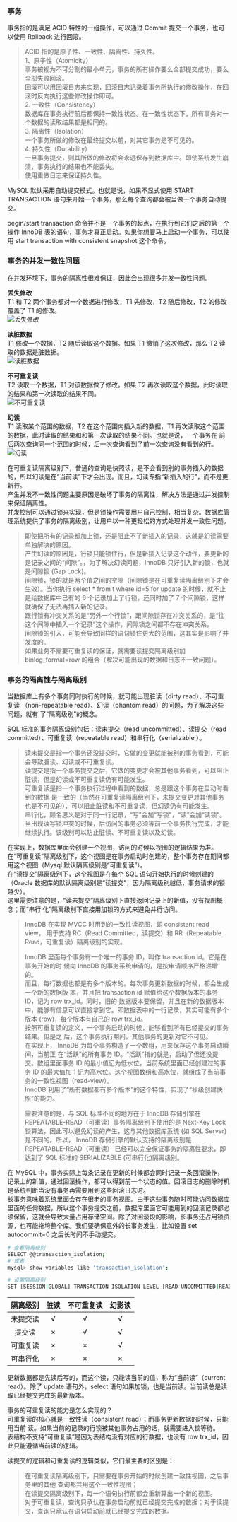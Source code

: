 
### 事务
事务指的是满足 ACID 特性的一组操作，可以通过 Commit 提交一个事务，也可以使用 Rollback 进行回滚。  
> ACID 指的是原子性、一致性、隔离性、持久性。  
> 1、原子性（Atomicity）  
> 事务被视为不可分割的最小单元，事务的所有操作要么全部提交成功，要么全部失败回滚。  
> 回滚可以用回滚日志来实现，回滚日志记录着事务所执行的修改操作，在回滚时反向执行这些修改操作即可。  
> 2. 一致性（Consistency）  
> 数据库在事务执行前后都保持一致性状态。在一致性状态下，所有事务对一个数据的读取结果都是相同的。  
> 3. 隔离性（Isolation）  
> 一个事务所做的修改在最终提交以前，对其它事务是不可见的。  
> 4. 持久性（Durability）  
> 一旦事务提交，则其所做的修改将会永远保存到数据库中。即使系统发生崩溃，事务执行的结果也不能丢失。  
> 使用重做日志来保证持久性。  

MySQL 默认采用自动提交模式。也就是说，如果不显式使用 START TRANSACTION 语句来开始一个事务，那么每个查询都会被当做一个事务自动提交。  

begin/start transaction 命令并不是一个事务的起点，在执行到它们之后的第一个操作 InnoDB 表的语句，事务才真正启动。如果你想要马上启动一个事务，可以使用 start transaction with consistent snapshot 这个命令。  

### 事务的并发一致性问题
在并发环境下，事务的隔离性很难保证，因此会出现很多并发一致性问题。  

**丢失修改**  
T1 和 T2 两个事务都对一个数据进行修改，T1 先修改，T2 随后修改，T2 的修改覆盖了 T1 的修改。  
![丢失修改](../images/mysql-transaction-01.png)  

**读脏数据**  
T1 修改一个数据，T2 随后读取这个数据。如果 T1 撤销了这次修改，那么 T2 读取的数据是脏数据。  
![读脏数据](../images/mysql-transaction-02.png)  

**不可重复读**  
T2 读取一个数据，T1 对该数据做了修改。如果 T2 再次读取这个数据，此时读取的结果和第一次读取的结果不同。  
![不可重复读](../images/mysql-transaction-03.png)  

**幻读**  
T1 读取某个范围的数据，T2 在这个范围内插入新的数据，T1 再次读取这个范围的数据，此时读取的结果和和第一次读取的结果不同。也就是说，一个事务在 前后两次查询同一个范围的时候，后一次查询看到了前一次查询没有看到的行。  
![幻读](../images/mysql-transaction-04.png)  

在可重复读隔离级别下，普通的查询是快照读，是不会看到别的事务插入的数据的，所以幻读是在“当前读”下才会出现。而且，幻读专指“新插入的行”，而不是更新行。  
产生并发不一致性问题主要原因是破坏了事务的隔离性，解决方法是通过并发控制来保证隔离性。  
并发控制可以通过锁来实现，但是锁操作需要用户自己控制，相当复杂。数据库管理系统提供了事务的隔离级别，让用户以一种更轻松的方式处理并发一致性问题。  
> 即使把所有的记录都加上锁，还是阻止不了新插入的记录，这就是幻读需要单独解决的原因。  
> 产生幻读的原因是，行锁只能锁住行，但是新插入记录这个动作，要更新的是记录之间的“间隙”。，为了解决幻读问题，InnoDB 只好引入新的锁，也就是间隙锁 (Gap Lock)。  
> 间隙锁，锁的就是两个值之间的空隙（间隙锁是在可重复读隔离级别下才会生效）。当你执行 select * from t where id=5 for update 的时候，就不止是给数据库中已有的 6 个记录加上了行锁，还同时加了 7 个间隙锁，这样就确保了无法再插入新的记录。  
> 跟行锁有冲突关系的是“另外一个行锁”，跟间隙锁存在冲突关系的，是“往这个间隙中插入一个记录”这个操作，间隙锁之间都不存在冲突关系。  
> 间隙锁的引入，可能会导致同样的语句锁住更大的范围，这其实是影响了并发度的。  
> 如果业务不需要可重复读的保证，就需要读提交隔离级别加 binlog_format=row 的组合（解决可能出现的数据和日志不一致问题）。  

### 事务的隔离性与隔离级别
当数据库上有多个事务同时执行的时候，就可能出现脏读（dirty read）、不可重复读 （non-repeatable read）、幻读（phantom read）的问题，为了解决这些问题，就有 了“隔离级别”的概念。  

SQL 标准的事务隔离级别包括：读未提交（read uncommitted）、读提交（read committed）、可重复读（repeatable read）和串行化（serializable ）。  
> 读未提交是指一个事务还没提交时，它做的变更就能被别的事务看到，可能会导致脏读、幻读或不可重复读。  
> 读提交是指一个事务提交之后，它做的变更才会被其他事务看到，可以阻止脏读，但是幻读或不可重复读仍有可能发生。  
> 可重复读是指一个事务执行过程中看到的数据，总是跟这个事务在启动时看到的数据 是一致的（当然在可重复读隔离级别下，未提交变更对其他事务也是不可见的），可以阻止脏读和不可重复读，但幻读仍有可能发生。  
> 串行化，顾名思义是对于同一行记录，“写”会加“写锁”，“读”会加“读锁”。当出现读写锁冲突的时候，后访问的事务必须等前一个事务执行完成，才能继续执行。该级别可以防止脏读、不可重复读以及幻读。  

在实现上，数据库里面会创建一个视图，访问的时候以视图的逻辑结果为准。  
在“可重复读”隔离级别下，这个视图是在事务启动时创建的，整个事务存在期间都用这个视图（Mysql 默认隔离级别是“可重复读”）。  
在“读提交”隔离级别下，这个视图是在每个 SQL 语句开始执行的时候创建的（Oracle 数据库的默认隔离级别是“读提交”，因为隔离级别越低，事务请求的锁越少）。  
这里需要注意的是，“读未提交”隔离级别下直接返回记录上的新值，没有视图概念；而“串行 化”隔离级别下直接用加锁的方式来避免并行访问。  
> InnoDB 在实现 MVCC 时用到的一致性读视图，即 consistent read view， 用于支持 RC（Read Committed，读提交）和 RR（Repeatable Read，可重复读）隔离级别的实现。  
> 
> InnoDB 里面每个事务有一个唯一的事务 ID，叫作 transaction id。它是在事务开始的时 候向 InnoDB 的事务系统申请的，是按申请顺序严格递增的。  
> 而且，每行数据也都是有多个版本的。每次事务更新数据的时候，都会生成一个新的数据版 本，并且把 transaction id 赋值给这个数据版本的事务 ID，记为 row trx_id。同时，旧的 数据版本要保留，并且在新的数据版本中，能够有信息可以直接拿到它。即数据表中的一行记录，其实可能有多个版本 (row)，每个版本有自己的 row trx_id。  
> 按照可重复读的定义，一个事务启动的时候，能够看到所有已经提交的事务结果。但是之 后，这个事务执行期间，其他事务的更新对它不可见。  
> 在实现上， InnoDB 为每个事务构造了一个数组，用来保存这个事务启动瞬间，当前正 在“活跃”的所有事务 ID。“活跃”指的就是，启动了但还没提交。数组里面事务 ID 的最小值记为低水位，当前系统里面已经创建过的事务 ID 的最大值加 1 记为高水位。这个视图数组和高水位，就组成了当前事务的一致性视图（read-view）。  
> InnoDB 利用了“所有数据都有多个版本”的这个特性，实现了“秒级创建快照”的能力。  
> 
> 需要注意的是，与 SQL 标准不同的地方在于 InnoDB 存储引擎在 REPEATABLE-READ（可重读）事务隔离级别下使用的是 Next-Key Lock 锁算法，因此可以避免幻读的产生，这与其他数据库系统 (如 SQL Server) 是不同的。所以， InnoDB 存储引擎的默认支持的隔离级别是 REPEATABLE-READ（可重读） 已经可以完全保证事务的隔离性要求，即达到了 SQL 标准的 SERIALIZABLE (可串行化)隔离级别。

在 MySQL 中，事务实际上每条记录在更新的时候都会同时记录一条回滚操作，记录上的新值，通过回滚操作，都可以得到前一个状态的值。回滚日志的删除时机是系统判断当没有事务再需要用到这些回滚日志时。  
长事务意味着系统里面会存在很老的事务视图。由于这些事务随时可能访问数据库里面的任何数据，所以这个事务提交之前，数据库里面它可能用到的回滚记录都必须保留，这就会导致大量占用存储空间。除了对回滚段的影响，长事务还占用锁资源，也可能拖垮整个库。我们要确保意外的长事务发生，比如设置 set autocommit=0 之后长时间不手动提交。  

```bash
# 查看隔离级别
SELECT @@transaction_isolation;
# 或者
mysql> show variables like 'transaction_isolation';

# 设置隔离级别
SET [SESSION|GLOBAL] TRANSACTION ISOLATION LEVEL [READ UNCOMMITTED|READ COMMITTED|REPEATABLE READ|SERIALIZABLE]
```

| 隔离级别 | 脏读 | 不可重复读 | 幻影读 |
| :---: | :---: | :---:| :---: |
| 未提交读 | √ | √ | √ |
| 提交读 | × | √ | √ |
| 可重复读 | × | × | √ |
| 可串行化 | × | × | × |

更新数据都是先读后写的，而这个读，只能读当前的值，称为“当前读”（current read）。除了 update 语句外，select 语句如果加锁，也是当前读。当前读总是读取已经提交完成的最新版本。  

事务的可重复读的能力是怎么实现的？  
可重复读的核心就是一致性读（consistent read）；而事务更新数据的时候，只能用当前 读。如果当前的记录的行锁被其他事务占用的话，就需要进入锁等待。  
表结构不支持“可重复读”是因为表结构没有对应的行数据，也没有 row trx_id，因此只能遵循当前读的逻辑。  

读提交的逻辑和可重复读的逻辑类似，它们最主要的区别是：  
> 在可重复读隔离级别下，只需要在事务开始的时候创建一致性视图，之后事务里的其他 查询都共用这个一致性视图；  
> 在读提交隔离级别下，每一个语句执行前都会重新算出一个新的视图。  
> 对于可重复读，查询只承认在事务启动前就已经提交完成的数据；对于读提交，查询只承认在语句启动前就已经提交完成的数据。  




